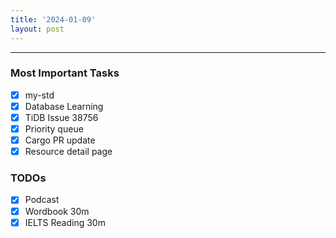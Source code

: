 ```yaml
---
title: '2024-01-09'
layout: post
---
```


---

### Most Important Tasks

- [x] my-std
- [x] Database Learning
- [x] TiDB Issue 38756
- [x] Priority queue
- [x] Cargo PR update
- [x] Resource detail page

### TODOs

- [x] Podcast
- [x] Wordbook 30m
- [x] IELTS Reading 30m
